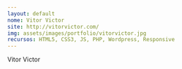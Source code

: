```yaml
---
layout: default
nome: Vitor Victor
site: http://vitorvictor.com/
img: assets/images/portfolio/vitorvictor.jpg
recursos: HTML5, CSS3, JS, PHP, Wordpress, Responsive
---
```


Vitor Victor